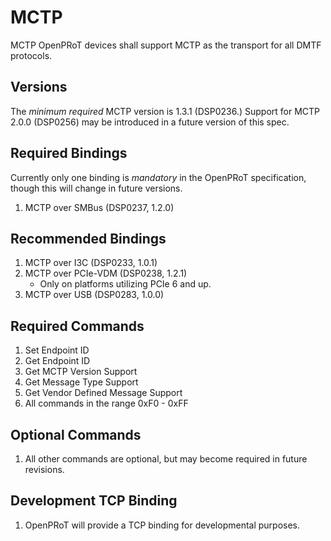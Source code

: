# MCTP

MCTP OpenPRoT devices shall support MCTP as the transport for all DMTF
protocols.

## Versions

The *minimum required* MCTP version is 1.3.1 (DSP0236.) Support for MCTP 2.0.0
(DSP0256) may be introduced in a future version of this spec.

## Required Bindings

Currently only one binding is *mandatory* in the OpenPRoT specification, though
this will change in future versions.

1.  MCTP over SMBus (DSP0237, 1.2.0)

## Recommended Bindings

1.  MCTP over I3C (DSP0233, 1.0.1)
2.  MCTP over PCIe-VDM (DSP0238, 1.2.1)
    *   Only on platforms utilizing PCIe 6 and up.
3.  MCTP over USB (DSP0283, 1.0.0)

## Required Commands

1.  Set Endpoint ID
2.  Get Endpoint ID
3.  Get MCTP Version Support
4.  Get Message Type Support
5.  Get Vendor Defined Message Support
6.  All commands in the range 0xF0 \- 0xFF

## Optional Commands

1.  All other commands are optional, but may become required in future
    revisions.

## Development TCP Binding

1.  OpenPRoT will provide a TCP binding for developmental purposes.
